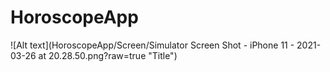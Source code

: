 # HoroscopeApp
![Alt text](HoroscopeApp/Screen/Simulator Screen Shot - iPhone 11 - 2021-03-26 at 20.28.50.png?raw=true "Title")
